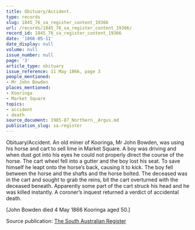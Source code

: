 ```yaml
---
title: Obituary/Accident.
type: records
slug: 1845_76_sa_register_content_19366
url: /records/1845_76_sa_register_content_19366/
record_id: 1845_76_sa_register_content_19366
date: '1866-05-11'
date_display: null
volume: null
issue_number: null
page: '3'
article_type: obituary
issue_reference: 11 May 1866, page 3
people_mentioned:
- Mr John Bowden
places_mentioned:
- Kooringa
- Market Square
topics:
- accident
- death
source_document: 1985-87_Northern__Argus.md
publication_slug: sa-register
---
```


Obituary/Accident.  An old miner of Kooringa, Mr John Bowden, was using his horse and cart to sell lime in Market Square.  A boy was driving and when dust got into his eyes he could not properly direct the course of the horse.  The cart wheel fell into a gutter and the boy lost his seat.  To save himself he leapt onto the horse’s back, causing it to kick.  The boy fell between the horse and the shafts and the horse bolted.  The deceased was in the cart and sought to grab the reins, bit the cart overturned with the deceased beneath.  Apparently some part of the cart struck his head and he was killed instantly.  A coroner’s inquest returned a verdict of accidental death.

[John Bowden died 4 May 1866 Kooringa aged 50.]

Source publication: [The South Australian Register](/publications/sa-register/)
